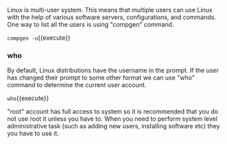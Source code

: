 Linux is multi-user system. This means that multiple users can use Linux with the help of various software servers, configurations, and commands. One way to list all the users is using "compgen" command.

`compgen -u`{{execute}}

### who

By default, Linux distributions have the username in the prompt. If the user has changed their prompt to some other format we can use "who" command to determine the current user account. 

`who`{{execute}}

"root" account has full access to system so it is recommended that you do not use root it unless you have to. When you need to perform system level administrative task (such as adding new users, installing software etc) they you have to use it.  









